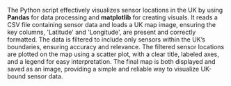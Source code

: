 The Python script effectively visualizes sensor locations in the UK by using **Pandas** for data processing and **matplotlib** for creating visuals. It reads a CSV file containing sensor data and loads a UK map image, ensuring the key columns, 'Latitude' and 'Longitude', are present and correctly formatted. The data is filtered to include only sensors within the UK’s boundaries, ensuring accuracy and relevance. The filtered sensor locations are plotted on the map using a scatter plot, with a clear title, labeled axes, and a legend for easy interpretation. The final map is both displayed and saved as an image, providing a simple and reliable way to visualize UK-bound sensor data.
